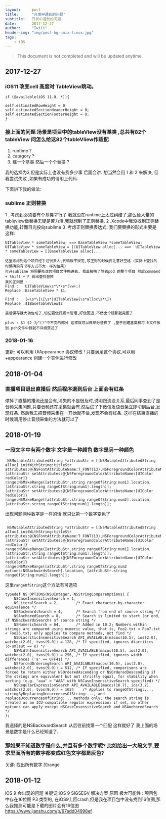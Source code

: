 ```yaml
---
layout:     post
title:      "开发中遇到的问题"
subtitle:   开发中遇到的问题
date:       2017-12-27
author:     "Iwiii"
header-img: "img/post-bg-unix-linux.jpg"
tags:
    - iOS
---
```


> This document is not completed and will be updated anytime.

## 2017-12-27
### iOS11 改变cell 高度时 TableView跳动。

```
if (@available(iOS 11.0, *)){

self.estimatedRowHeight = 0;
self.estimatedSectionHeaderHeight = 0;
self.estimatedSectionFooterHeight = 0;
}

```

### 接上面的问题 场景是项目中的tableView没有基类 ,总共有82个tableView 问怎么给这82个tableVIiew作适配

1. runtime ?
2. catagory ?
3. 建一个基类  然后一个个替换 ?

我的选择为3,但是实际上也没有费多少事 后面会讲.
想当然会用 1 和 2 来解决, 但我尝试失败 ,如果有成功的请附上代码.

下面讲下我的做法:

### sublime 正则替换

 1 . 考虑到必须要有个基类才行了 我就没在runtime上太过纠结了,那么给大量的tableview做替换无疑是苦力活,我就想到了正则替换.
 2 .Xcode中我没找到正则替换功能,转而目光投向sublime
 3 .考虑正则替换表达式:
 我们要替换的形式主要是 这样:
 ```
 UITableView * someTableView; ==> BaseTableView *someTableView;
 UITableView * someTableView = [[UITableView alloc]... ==>  UITableView * someTableView = [[BaseTableView alloc]...
 
 这里考虑到这个项目经手过很多人,代码极不规范,写正则的时候要注意好空格 (实际上查找的时候确实有书写方式不太一样的结果)
 打开sublime 将需要修改的项目文件拖进去, 我直接拖了除去pod 的整个项目 然后command + Shift + F 调出查找替换
 我的正则是 :
 Find :   UITableView\s*\*\s*(\w+;)
 Replace :BaseTableView * $1;
 
 Find :   (=\s*\[\[\s*)UITableView(\s*alloc\s*\])
 Replace :$1BaseTableView$2
 
 最后保存就大功告成了,切记要做好版本管理,好做回退,不然出个错那就完蛋了
 
 plus : $1 $2 为"()"中不变的部分 这样就可以做部分替换了 ,至于创建基类和将.h文件放到.pch文件中我就不详细赘述了
 ```
 ### 2018-01-16
 更新: 可以利用 UIAppearance 协议修改 ! 只要满足这个协议,可以用+appearance 创建一个实例进行修改
 
 ## 2018-01-04
 ### 直播项目退出直播后 然后程序退到后台 上面会有红条
 
 停掉了直播的推流还是会有,消失的不是很及时,说明跟流没关系,最后同事查到了是音频采集问题,只要音频还在采集就会有.然后试了下微信发语音条立即切到后台,发现红条.
 然后我去把音频采集在一开始就不做,发现不会有红条.
 这样在结束直播的时候调用停止音频采集的方法就可以了

## 2018-01-19
### 一段文字中有两个数字 文字是一种颜色 数字是另一种颜色
``` OC
 NSMutableAttributedString *attribuStr = [[NSMutableAttributedString alloc] initWithString:titleStr attributes:@{NSFontAttributeName:T_FONT(13),NSForegroundColorAttributeName:HEX_COLOR(0x5b5b5b)}];
[attribuStr setAttributes:@{NSForegroundColorAttributeName:[UIColor redColor]}
range:NSMakeRange([attribuStr.string rangeOfString:num1].location, [attribuStr.string rangeOfString:num1].length)];
[attribuStr setAttributes:@{NSForegroundColorAttributeName:[UIColor redColor]}
range:NSMakeRange([attribuStr.string rangeOfString:num2].location, [attribuStr.string rangeOfString:num1].length)];

```
出现问题两种数字是一样的话 就只让第一个数字变色了
``` OC

 NSMutableAttributedString *attribuStr = [[NSMutableAttributedString alloc] initWithString:titleStr attributes:@{NSFontAttributeName:T_FONT(13),NSForegroundColorAttributeName:HEX_COLOR(0x5b5b5b)}];
[attribuStr setAttributes:@{NSForegroundColorAttributeName:[UIColor redColor]}
range:NSMakeRange([attribuStr.string rangeOfString:num1].location, [attribuStr.string rangeOfString:num1].length)];
[attribuStr setAttributes:@{NSForegroundColorAttributeName:[UIColor redColor]}
range:NSMakeRange([attribuStr.string rangeOfString:num2 options:NSBackwardsSearch].location, [attribuStr.string rangeOfString:num1].length)];

```
这里`rangeOfString`这个方法有可选项
```
typedef NS_OPTIONS(NSUInteger, NSStringCompareOptions) {
    NSCaseInsensitiveSearch = 1,
    NSLiteralSearch = 2,		/* Exact character-by-character equivalence */
    NSBackwardsSearch = 4,		/* Search from end of source string */
    NSAnchoredSearch = 8,		/* Search is limited to start (or end, if NSBackwardsSearch) of source string */
    NSNumericSearch = 64,		/* Added in 10.2; Numbers within strings are compared using numeric value, that is, Foo2.txt < Foo7.txt < Foo25.txt; only applies to compare methods, not find */
    NSDiacriticInsensitiveSearch API_AVAILABLE(macos(10.5), ios(2.0), watchos(2.0), tvos(9.0)) = 128, /* If specified, ignores diacritics (o-umlaut == o) */
    NSWidthInsensitiveSearch API_AVAILABLE(macos(10.5), ios(2.0), watchos(2.0), tvos(9.0)) = 256, /* If specified, ignores width differences ('a' == UFF41) */
    NSForcedOrderingSearch API_AVAILABLE(macos(10.5), ios(2.0), watchos(2.0), tvos(9.0)) = 512, /* If specified, comparisons are forced to return either NSOrderedAscending or NSOrderedDescending if the strings are equivalent but not strictly equal, for stability when sorting (e.g. "aaa" > "AAA" with NSCaseInsensitiveSearch specified) */
    NSRegularExpressionSearch API_AVAILABLE(macos(10.7), ios(3.2), watchos(2.0), tvos(9.0)) = 1024    /* Applies to rangeOfString:..., stringByReplacingOccurrencesOfString:..., and replaceOccurrencesOfString:... methods only; the search string is treated as an ICU-compatible regular expression; if set, no other options can apply except NSCaseInsensitiveSearch and NSAnchoredSearch */
};
```

我选择的是NSBackwardSearch 从后往前找第一个匹配 这样就好了
我上面的场景是数字是什么已经知道了.

### 那如果不知道数字是什么,并且有多个数字呢? 比如给出一大段文字,要求里面所有的数字都变成红色文字都是灰色?
关键: 找出所有数字 的range

## 2018-01-12
iOS 9 会出现的问题
关键词:iOS 9 SIGSEGV
解决方案
原因 极大可能性 : 项目包中存在16位图 P3 类型的, 在iOS9上回crash,但是我在项目包中没有找到16位图,那么我推测可能是下载的图片会有16位图
https://www.jianshu.com/p/97add04998ef

